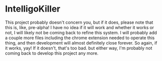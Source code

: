 # IntelligoKiller
This project probably doesn't concern you, but if it does, please note that this is, like, pre-alpha! I have no idea if it will work and whether it works or not, I will likely not be coming back to refine this system. I will probably add a couple more files including the chrome extension needed to operate this thing, and then development will almost definitely close forever. So again, if it works, yay! If it doesn't, that's too bad. but either way, I'm probably not coming back to develop this project any more.
